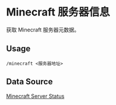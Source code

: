 # Minecraft 服务器信息

获取 Minecraft 服务器元数据。

## Usage

```
/minecraft <服务器地址>
```

## Data Source

[Minecraft Server Status](https://mcsrvstat.us/)
